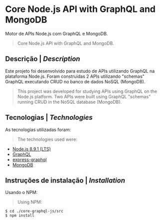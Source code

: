 # Core Node.js API with GraphQL and MongoDB

Motor de APIs Node.js com GraphQL e MongoDB.  
> Core Node.js API with GraphQL and MongoDB. 

## Descrição | *Description*
  
Este projeto foi desenvolvido para estudo de APIs utilizando GraphQL na plataforma Node.js.
Foram construidas 2 APIs utilizando "schemas" GraphQL executando CRUD no banco de dados NoSQL (MongoDB).

> This project was developed for studying APIs using GraphQL on the Node.js  platform.
> Two APIs were built using GraphQL "schemas" running CRUD in the NoSQL database (MongoDB).

## Tecnologias | *Technologies*

As tecnologias utilizadas foram:
> The technologies used were:

- [Node.js 8.9.1 (LTS)](https://nodejs.org/en/) 
- [GraphQL](http://graphql.org/)
- [express-graphql](https://github.com/graphql/express-graphql)
- [MongoDB](https://www.mongodb.com/)

## Instruções de instalação | *Installation*

Usando o NPM:  
> Using NPM:

```shell
$ cd ./core-graphql-js/src
$ npm install
```

